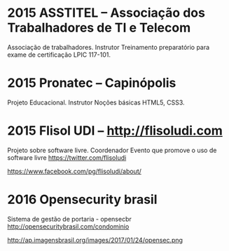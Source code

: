 # 2015 	ASSTITEL – Associação dos Trabalhadores de TI e Telecom
Associação de trabalhadores.
Instrutor
Treinamento preparatório para exame de certificação LPIC 117-101.

# 2015 	Pronatec – Capinópolis
Projeto Educacional.
Instrutor
Noções básicas HTML5, CSS3.

# 2015 	Flisol UDI – http://flisoludi.com
Projeto sobre software livre.
Coordenador
Evento que promove o uso de software livre
https://twitter.com/flisoludi

https://www.facebook.com/pg/flisoludi/about/

# 2016 Opensecurity brasil
Sistema de gestão de portaria - opensecbr
http://opensecuritybrasil.com/condominio

http://ap.imagensbrasil.org/images/2017/01/24/opensec.png
